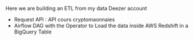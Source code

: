 Here we are building an ETL from my data Deezer account

- Request API : API cours cryptomaonnaies 
- Airflow DAG with the Operator to Load the data inside AWS Redshift in a BigQuery Table


